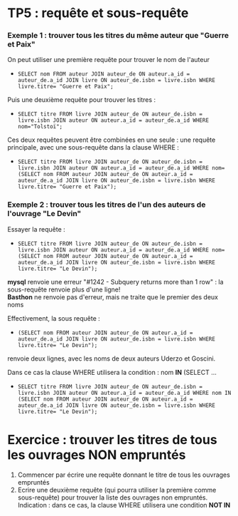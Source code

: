 # TP5 : requête et sous-requête

### Exemple 1 : trouver tous les titres du même auteur que "Guerre et Paix"
On peut utiliser une première requête pour trouver le nom de l'auteur
* `SELECT nom FROM auteur JOIN auteur_de ON auteur.a_id = auteur_de.a_id JOIN livre ON auteur_de.isbn = livre.isbn WHERE livre.titre= "Guerre et Paix";`

Puis une deuxième requête pour trouver les titres : 
* `SELECT titre FROM livre JOIN auteur_de ON auteur_de.isbn = livre.isbn JOIN auteur ON auteur.a_id = auteur_de.a_id WHERE nom="Tolstoï";`


Ces deux requêtes peuvent être combinées en une seule : une requête principale, avec une sous-requête dans la clause WHERE : 
* `SELECT titre FROM livre JOIN auteur_de ON auteur_de.isbn = livre.isbn JOIN auteur ON auteur.a_id = auteur_de.a_id WHERE nom= (SELECT nom FROM auteur JOIN auteur_de ON auteur.a_id = auteur_de.a_id JOIN livre ON auteur_de.isbn = livre.isbn WHERE livre.titre= "Guerre et Paix");`


### Exemple 2 : trouver tous les titres de l'un des auteurs de l'ouvrage "Le Devin"
Essayer la requête : 
* `SELECT titre FROM livre JOIN auteur_de ON auteur_de.isbn = livre.isbn JOIN auteur ON auteur.a_id = auteur_de.a_id WHERE nom= (SELECT nom FROM auteur JOIN auteur_de ON auteur.a_id = auteur_de.a_id JOIN livre ON auteur_de.isbn = livre.isbn WHERE livre.titre= "Le Devin");`

**mysql** renvoie une erreur "#1242 - Subquery returns more than 1 row" : la sous-requête renvoie plus d'une ligne!  
**Basthon** ne renvoie pas d'erreur, mais ne traite que le premier des deux noms

Effectivement, la sous requête : 
* `(SELECT nom FROM auteur JOIN auteur_de ON auteur.a_id = auteur_de.a_id JOIN livre ON auteur_de.isbn = livre.isbn WHERE livre.titre= "Le Devin");`

renvoie deux lignes, avec les noms de deux auteurs Uderzo et Goscini.

Dans ce cas la clause WHERE utilisera la condition :  nom **IN** (SELECT ...
* `SELECT titre FROM livre JOIN auteur_de ON auteur_de.isbn = livre.isbn JOIN auteur ON auteur.a_id = auteur_de.a_id WHERE nom IN (SELECT nom FROM auteur JOIN auteur_de ON auteur.a_id = auteur_de.a_id JOIN livre ON auteur_de.isbn = livre.isbn WHERE livre.titre= "Le Devin");`

# Exercice : trouver les titres de tous les ouvrages NON empruntés
1. Commencer par écrire une requête donnant le titre de tous les ouvrages empruntés
2. Ecrire une deuxième requête (qui pourra utiliser la première comme sous-requête) pour trouver la liste des ouvrages non empruntés. Indication : dans ce cas, la clause WHERE utilisera une condition **NOT IN**
